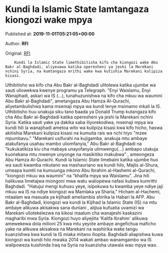 
# Kundi la Islamic State lamtangaza kiongozi wake mpya

Published at: **2019-11-01T05:21:05+00:00**

Author: **RFI**

Original: [RFI](http://sw.rfi.fr/mashariki-ya-kati/20191101-kundi-la-islamic-state-lamtangaza-kiongozi-wake-mpya)


        Kundi la Islamic State limethibitisha kifo cha kiongozi wake Abu Bakr al-Baghdadi, aliyeuawa katika operesheni ya jeshi la Marekani nchini Syria, na kumtangaza mrithi wake kwa kutishia Marekani kulipiza kisasi.
      
Uthibitisho wa kifo cha Abu Bakr al-Baghdadi ulitolewa katika ujumbe wa sauti uliowekwa kwenye programu ya Telegraph. "Enyi Waislamu, Enyi Wanajihadi, askari wa IS (...), tunahuzunishwa na kifo cha mkuu wa waumini Abu Bakr al-Baghdadi", ametangaza Abu Hamza Al-Qurachi, aliyetambulishwa kama msemaji mpya wa kundi lenye msimamo mkali la IS.
Uthibitisho huu unakuja siku tano baada ya Donald Trump kutangaza kifo cha Abu Bakr al-Baghdadi katika operesheni ya jeshi la Marekani nchini Syria. Katika sauti yake ya dakika saba iliyorekodiwa, msemaji mpya wa kundi hili la wanajihadi ametoa wito wa kulipiza kisasi kwa kifo hicho, haswa akitishia Marekani kulipiza kisasi na kumuita rais wa nchi hiyo "mzee mpumbavu."
"Marekani usifurahi na kujigamba, anakuja mtu ambaye atakufanya usahau mambo uliomfanyia," Abu Bakr al-Baghdadi na "kukukatikiza kiu cha mabaya unayofanyia ulimwengu(...) ambapo utakuja kuonekana mtu mwenye unyonge na masikitiko makubwa" , ameongeza Abu Hamza Al-Qurachi.
Kundi la Islamic State limebaini katika ujumbe huo wa sauti kwamba mkutano wa mashauriano wa kundi hilo, Majlis al-Shura, umeapa kumtii na kumuunga mkono Abu Ibrahim al-Hashemi al-Qurachi, "kiongozi mkuu wa waumini" na "khalifa mpya wa Waislamu". Jina hili halikuwa limetajwa miongoni mwa watu waliopewa nafasi kubwa kumrithi Baghdadi.
"Hatujui mengi kuhusu yeye, isipokuwa tu kwamba yeye ndiye jaji mkuu wa IS na ndiye kiongozi wa Mamlaka ya
Sharia," Hicham al-Hachemi, mtaalam wa masuala ya kijihadi ameliambia shirika la Habari la AFP.
Abu Bakr al-Baghdadi, kiongozi wa kundi la Kijihad la Islamic State (IS) na mtu ambaye alikuwa akisakwa sana duniani , alijiua kufuatia uvamizi wa Marekani uliotekelezwa na kikosi maalum cha wanajeshi kaskazini magharibi mwa Syria.
Kiongozi huyo aliyejiita 'Kalifa Ibrahim' alikuwa amewekewa dola milioni 25 kwa mtu yeyote ambaye angefichua maficho yake na alikuwa akisakwa na Marekani na washirika wake tangu kuanzishwa kwa kundi la IS miaka mitano iliopita.
Baghdadi aliapishwa kuwa kiongozi wa kundi hilo mwaka 2014 wakati ambao wanamgambo wa IS walipoweza kuishinda Iraq na Syria na kuanzisha utawala wao mpya wao.
